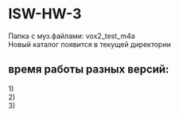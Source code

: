 # ISW-HW-3
Папка с муз.файлами: vox2_test_m4a<br>
Новый каталог появится в текущей директории
<h2>время работы разных версий:<br></h2>
  1)<br>
  2)<br>
  3)
